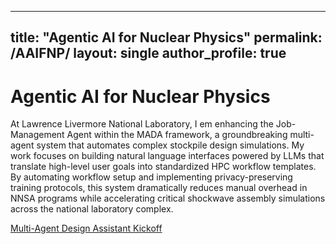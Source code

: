  ---
title: "Agentic AI for Nuclear Physics"
permalink: /AAIFNP/
layout: single
author_profile: true
---

# Agentic AI for Nuclear Physics
 
At Lawrence Livermore National Laboratory, I em enhancing the Job-Management Agent within the MADA framework, a groundbreaking multi-agent system that automates complex stockpile design simulations. My work focuses on building natural language interfaces powered by LLMs that translate high-level user goals into standardized HPC workflow templates. By automating workflow setup and implementing privacy-preserving training protocols, this system dramatically reduces manual overhead in NNSA programs while accelerating critical shockwave assembly simulations across the national laboratory complex.

[Multi-Agent Design Assistant Kickoff](https://file.notion.so/f/f/6db49820-a7a6-4fb1-a4e2-011a44e3376f/19cf8968-edf4-425b-a2dc-682f2baa89c8/MADA_AI_kickoff_v14.pdf?table=block&id=20fae045-acb7-80bd-930d-f89bc0a8c4ae&spaceId=6db49820-a7a6-4fb1-a4e2-011a44e3376f&expirationTimestamp=1752825600000&signature=YqIPRINMCibe4RxcKQvJsLpdYACAoe7gEt3hB2f_m0U&downloadName=MADA_AI_kickoff_v14.pdf)
